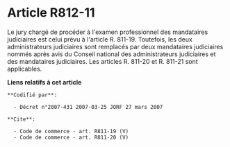 # Article R812-11

Le jury chargé de procéder à l'examen professionnel des mandataires judiciaires est celui prévu à l'article R. 811-19.
Toutefois, les deux administrateurs judiciaires sont remplacés par deux mandataires judiciaires nommés après avis du Conseil
national des administrateurs judiciaires et des mandataires judiciaires. Les articles R. 811-20 et R. 811-21 sont
applicables.

**Liens relatifs à cet article**

	**Codifié par**:

	  - Décret n°2007-431 2007-03-25 JORF 27 mars 2007

	**Cite**:

	  - Code de commerce - art. R811-19 (V)
	  - Code de commerce - art. R811-20 (V)
